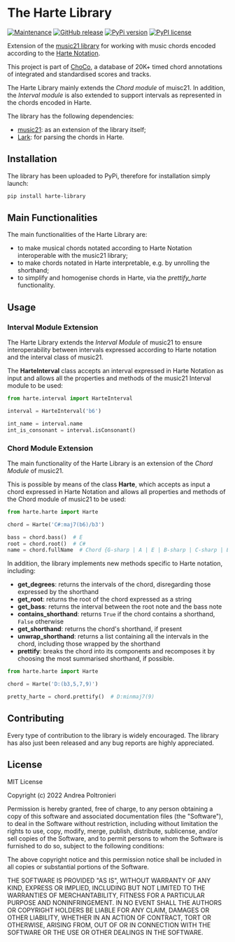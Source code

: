 # The Harte Library

[![Maintenance](https://img.shields.io/badge/Maintained%3F-yes-green.svg)](https://GitHub.com/Naereen/StrapDown.js/graphs/commit-activity)
[![GitHub release](https://img.shields.io/github/release/Naereen/StrapDown.js.svg)](https://github.com/andreamust/harte-library/releases/)
[![PyPi version](https://badgen.net/pypi/v/pip/)](https://pypi.org/andreamust/harte-library)
[![PyPI license](https://img.shields.io/pypi/l/ansicolortags.svg)](https://pypi.python.org/pypi/ansicolortags/)


Extension of the [music21 library](http://web.mit.edu/music21/) for working with music chords encoded according to the [Harte Notation](https://ismir2005.ismir.net/proceedings/1080.pdf).

This project is part of [ChoCo](https://github.com/smashub/choco), a database of 20K+ timed chord annotations of integrated and standardised scores and tracks.

The Harte Library mainly extends the *Chord module* of muisc21. In addition, the *Interval module* is also extended to support intervals as represented in the chords encoded in Harte.

The library has the following dependencies:
- [music21](http://web.mit.edu/music21/): as an extension of the library itself;
- [Lark](https://github.com/lark-parser/lark): for parsing the chords in Harte.

## Installation

The library has been uploaded to PyPi, therefore for installation simply launch:

```bash
pip install harte-library
```

## Main Functionalities

The main functionalities of the Harte Library are:

* to make musical chords notated according to Harte Notation interoperable with the music21 library;
* to make chords notated in Harte interpretable, e.g. by unrolling the shorthand;
* to simplify and homogenise chords in Harte, via the *prettify_harte* functionality.

## Usage

### Interval Module Extension

The Harte Library extends the *Interval Module* of music21 to ensure interoperability between intervals expressed according to Harte notation and the interval class of music21.

The __HarteInterval__ class accepts an interval expressed in Harte Notation as input and allows all the properties and methods of the music21 Interval module to be used:

```python
from harte.interval import HarteInterval

interval = HarteInterval('b6')

int_name = interval.name
int_is_consonant = interval.isConsonant()
```

### Chord Module Extension

The main functionality of the Harte Library is an extension of the *Chord Module* of music21.

This is possible by means of the class __Harte__, which accepts as input a chord expressed in Harte Notation and allows all properties and methods of the Chord module of music21 to be used:

```python
from harte.harte import Harte

chord = Harte('C#:maj7(b6)/b3')

bass = chord.bass()  # E
root = chord.root()  # C#
name = chord.fullName  # Chord {G-sharp | A | E | B-sharp | C-sharp | E-sharp} Quarter
```

In addition, the library implements new methods specific to Harte notation, including:
* __get_degrees__: returns the intervals of the chord, disregarding those expressed by the shorthand
* __get_root__: returns the root of the chord expressed as a string
* __get_bass__: returns the interval between the root note and the bass note
* __contains_shorthand__: returns `True` if the chord contains a shorthand, `False` otherwise
* __get_shorthand__: returns the chord's shorthand, if present
* __unwrap_shorthand__: returns a list containing all the intervals in the chord, including those wrapped by the shorthand
* __prettify__: breaks the chord into its components and recomposes it by choosing the most summarised shorthand, if possible.


```python
from harte.harte import Harte

chord = Harte('D:(b3,5,7,9)')

pretty_harte = chord.prettify()  # D:minmaj7(9)
```

## Contributing

Every type of contribution to the library is widely encouraged.
The library has also just been released and any bug reports are highly appreciated.

## License

MIT License

Copyright (c) 2022 Andrea Poltronieri

Permission is hereby granted, free of charge, to any person obtaining a copy
of this software and associated documentation files (the "Software"), to deal
in the Software without restriction, including without limitation the rights
to use, copy, modify, merge, publish, distribute, sublicense, and/or sell
copies of the Software, and to permit persons to whom the Software is
furnished to do so, subject to the following conditions:

The above copyright notice and this permission notice shall be included in all
copies or substantial portions of the Software.

THE SOFTWARE IS PROVIDED "AS IS", WITHOUT WARRANTY OF ANY KIND, EXPRESS OR
IMPLIED, INCLUDING BUT NOT LIMITED TO THE WARRANTIES OF MERCHANTABILITY,
FITNESS FOR A PARTICULAR PURPOSE AND NONINFRINGEMENT. IN NO EVENT SHALL THE
AUTHORS OR COPYRIGHT HOLDERS BE LIABLE FOR ANY CLAIM, DAMAGES OR OTHER
LIABILITY, WHETHER IN AN ACTION OF CONTRACT, TORT OR OTHERWISE, ARISING FROM,
OUT OF OR IN CONNECTION WITH THE SOFTWARE OR THE USE OR OTHER DEALINGS IN THE
SOFTWARE.

